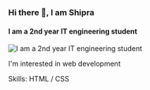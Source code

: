 ### Hi there 👋, I am Shipra 
#### I am a 2nd year IT engineering student 
![I am a 2nd year IT engineering student ](https://arturssmirnovs.github.io/github-profile-readme-generator/images/banner.png)

I'm interested in web development 

Skills: HTML / CSS







